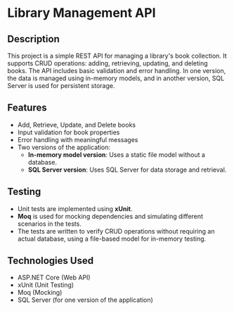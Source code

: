 # Library Management API

## Description
This project is a simple REST API for managing a library's book collection. It supports CRUD operations: adding, retrieving, updating, and deleting books. The API includes basic validation and error handling. In one version, the data is managed using in-memory models, and in another version, SQL Server is used for persistent storage.

## Features
- Add, Retrieve, Update, and Delete books
- Input validation for book properties
- Error handling with meaningful messages
- Two versions of the application:
  - **In-memory model version**: Uses a static file model without a database.
  - **SQL Server version**: Uses SQL Server for data storage and retrieval.

## Testing
- Unit tests are implemented using **xUnit**.
- **Moq** is used for mocking dependencies and simulating different scenarios in the tests.
- The tests are written to verify CRUD operations without requiring an actual database, using a file-based model for in-memory testing.

## Technologies Used
- ASP.NET Core (Web API)
- xUnit (Unit Testing)
- Moq (Mocking)
- SQL Server (for one version of the application)
